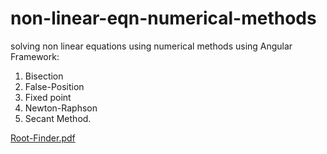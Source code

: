 # non-linear-eqn-numerical-methods
solving non linear equations using numerical methods using Angular Framework:
1. Bisection
2. False-Position
3. Fixed point
4. Newton-Raphson
5. Secant Method.

[Root-Finder.pdf](https://github.com/AliELSharawy/non-linear-eqn-numerical-methods/files/8628054/Root-Finder.pdf)

